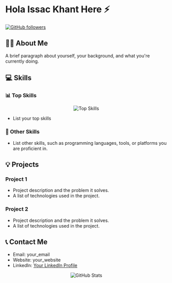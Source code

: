 <h1>Hola Issac Khant Here ⚡️</h1>

[![GitHub followers](https://img.shields.io/github/followers/jadstrike.svg?style=social&label=Follow&maxAge=2592000&color=brightgreen)](https://github.com/jadstrike)

## 🧑‍💼 About Me
A brief paragraph about yourself, your background, and what you're currently doing.

## 💻 Skills

### 📊 Top Skills 

<!-- Add a bar chart to display your top skills -->
<p align="center">
  <img src="https://github-readme-stats.vercel.app/api/top-langs/?username=jadstrike&hide=html&layout=compact&theme=tokyonight" alt="Top Skills">
</p>

- List your top skills

### 🌟 Other Skills
- List other skills, such as programming languages, tools, or platforms you are proficient in.

## 💡 Projects

### Project 1
- Project description and the problem it solves.
- A list of technologies used in the project.

### Project 2
- Project description and the problem it solves.
- A list of technologies used in the project.

## 📞 Contact Me
- Email: your_email
- Website: your_website
- LinkedIn: [Your LinkedIn Profile](linkedin.com/in/your_linkedin)

<p align="center">
  <img src="https://github-readme-stats.vercel.app/api?username=jadstrike&count_private=true&line_height=27&show_icons=true&theme=tokyonight" alt="GitHub Stats">
</p>

